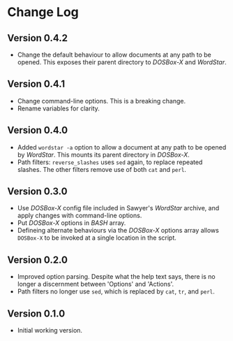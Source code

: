 # Change Log

## Version 0.4.2

- Change the default behaviour to allow documents at any path to be opened.
  This exposes their parent directory to _DOSBox-X_ and _WordStar_.

## Version 0.4.1

- Change command-line options. This is a breaking change.
- Rename variables for clarity.

## Version 0.4.0

- Added `wordstar -a` option to allow a document at any path
  to be opened by _WordStar_.
  This mounts its parent directory in _DOSBox-X_.
- Path filters: `reverse_slashes` uses `sed` again,
  to replace repeated slashes.
  The other filters remove use of both `cat` and `perl`.

## Version 0.3.0

- Use _DOSBox-X_ config file included in Sawyer's _WordStar_ archive,
  and apply changes with command-line options.
- Put _DOSBox-X_ options in _BASH_ array.
- Defineing alternate behaviours via the _DOSBox-X_ options array
  allows `DOSBox-X` to be invoked at a single location in the script.

## Version 0.2.0

- Improved option parsing. Despite what the help text says,
  there is no longer a discernment between 'Options' and 'Actions'.
- Path filters no longer use `sed`, which is replaced by
  `cat`, `tr`, and `perl`.

## Version 0.1.0

- Initial working version.
